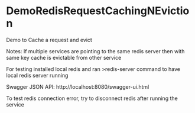 # DemoRedisRequestCachingNEviction
Demo to Cache a request and evict

Notes: If multiple services are pointing to the same redis server then with same key cache is evictable from other service

For testing installed local redis and ran >redis-server command to have local redis server running

Swagger JSON API:
http://localhost:8080/swagger-ui.html

To test redis connection error,
try to disconnect redis after running the service